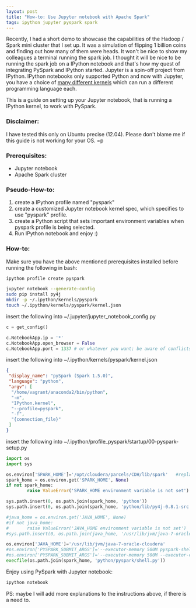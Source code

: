 ```yaml
---
layout: post
title: "How-to: Use Jupyter notebook with Apache Spark"
tags: ipython jupyter pyspark spark
---
```


Recently, I had a short demo to showcase the capabilities of the Hadoop / Spark mini cluster that I set up. It was a simulation of flipping 1 billion coins and finding out how many of them were heads. It won't be nice to show my colleagues a terminal running the spark job. I thought it will be nice to be running the spark job on a IPython notebook and that's how my quest of integrating PySpark and IPython started. Jupyter is a spin-off project from IPython. IPython notebooks only supported Python and now with Jupyter, you have a choice of [many different kernels][1] which can run a different programming language each.

This is a guide on setting up your Jupyter notebook, that is running a IPython kernel, to work with PySpark.


### Disclaimer: 

I have tested this only on Ubuntu precise (12.04). Please don't blame me if this guide is not working for your OS. =p 

### Prerequisites:

- Jupyter notebook
- Apache Spark cluster


### Pseudo-How-to:

1. create a IPython profile named "pyspark"
2. create a customized Jupyter notebook kernel spec, which specifies to use "pyspark" profile.
3. create a Python script that sets important environment variables when pyspark profile is being selected.
4. Run IPython notebook and enjoy :)


### How-to:

Make sure you have the above mentioned prerequisites installed before running the following in bash:

```bash
ipython profile create pyspark

jupyter notebook --generate-config
sudo pip install py4j
mkdir -p ~/.ipython/kernels/pyspark
touch ~/.ipython/kernels/pyspark/kernel.json
```

insert the following into ~/.jupyter/jupyter_notebook_config.py

```python
c = get_config()

c.NotebookApp.ip = '*'
c.NotebookApp.open_browser = False
c.NotebookApp.port = 1337 # or whatever you want; be aware of conflicts
```


insert the following into ~/.ipython/kernels/pyspark/kernel.json

```json
{
 "display_name": "pySpark (Spark 1.5.0)",
 "language": "python",
 "argv": [
  "/home/vagrant/anaconda2/bin/python",
  "-m",
  "IPython.kernel",
  "--profile=pyspark",
  "-f",
  "{connection_file}"
 ]
}
```


insert the following into ~/.ipython/profile_pyspark/startup/00-pyspark-setup.py

```python
import os
import sys

os.environ['SPARK_HOME']='/opt/cloudera/parcels/CDH/lib/spark'   #replace with your spark home directory
spark_home = os.environ.get('SPARK_HOME', None)
if not spark_home:
        raise ValueError('SPARK_HOME environment variable is not set')

sys.path.insert(0, os.path.join(spark_home, 'python'))
sys.path.insert(0, os.path.join(spark_home, 'python/lib/py4j-0.8.1-src.zip'))

#java_home = os.environ.get('JAVA_HOME', None)
#if not java_home:
#       raise ValueError('JAVA_HOME environment variable is not set')
#sys.path.insert(0, os.path.join(java_home, '/usr/lib/jvm/java-7-oracle-cloudera'))

os.environ['JAVA_HOME']='/usr/lib/jvm/java-7-oracle-cloudera'
#os.environ['PYSPARK_SUBMIT_ARGS']='--executor-memory 500M pyspark-shell'
#os.environ['PYSPARK_SUBMIT_ARGS']='--executor-memory 500M --executor-cores 4  --num-executors 20 pyspark-shell'
execfile(os.path.join(spark_home, 'python/pyspark/shell.py'))
```




Enjoy using PySpark with Jupyter notebook:

```bash
ipython notebook
```




PS: maybe I will add more explanations to the instructions above, if there is a need to.




[1]: https://github.com/ipython/ipython/wiki/IPython-kernels-for-other-languages
